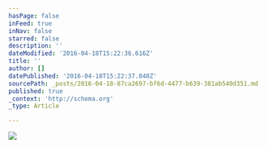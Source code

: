 ```yaml
---
hasPage: false
inFeed: true
inNav: false
starred: false
description: ''
dateModified: '2016-04-18T15:22:36.616Z'
title: ''
author: []
datePublished: '2016-04-18T15:22:37.048Z'
sourcePath: _posts/2016-04-18-87ca2697-bf6d-4477-b639-381ab540d351.md
published: true
_context: 'http://schema.org'
_type: Article

---
```

![](https://the-grid-user-content.s3-us-west-2.amazonaws.com/3a2f5079-fe6c-4518-b464-71c554b5e26c.jpg)